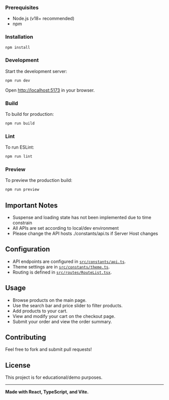 
### Prerequisites

- Node.js (v18+ recommended)
- npm

### Installation

```sh
npm install
```

### Development

Start the development server:

```sh
npm run dev
```

Open [http://localhost:5173](http://localhost:5173) in your browser.

### Build

To build for production:

```sh
npm run build
```

### Lint

To run ESLint:

```sh
npm run lint
```

### Preview

To preview the production build:

```sh
npm run preview
```

## Important Notes 

- Suspense and loading state has not been implemented due to time constrain
- All APIs are set according to local/dev environment
- Please change the API hosts ./constants/api.ts if Server Host changes

## Configuration

- API endpoints are configured in [`src/constants/api.ts`](src/constants/api.ts).
- Theme settings are in [`src/constants/theme.ts`](src/constants/theme.ts).
- Routing is defined in [`src/routes/RouteList.tsx`](src/routes/RouteList.tsx).

## Usage

- Browse products on the main page.
- Use the search bar and price slider to filter products.
- Add products to your cart.
- View and modify your cart on the checkout page.
- Submit your order and view the order summary.

## Contributing

Feel free to fork and submit pull requests!

## License

This project is for educational/demo purposes.

---

**Made with React, TypeScript, and Vite.**